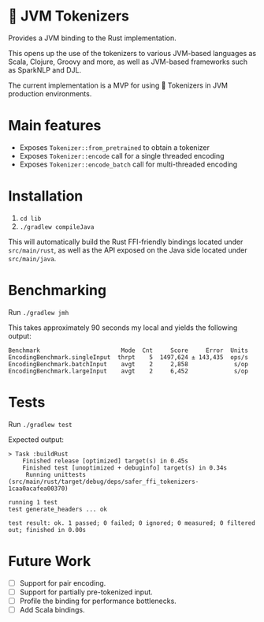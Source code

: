 # 🤗 JVM Tokenizers

Provides a JVM binding to the Rust implementation. 

This opens up the use of the tokenizers to various JVM-based languages as Scala, Clojure, Groovy and more, as well as JVM-based frameworks such as SparkNLP and DJL.

The current implementation is a MVP for using 🤗 Tokenizers in JVM production environments.

# Main features
- Exposes `Tokenizer::from_pretrained` to obtain a tokenizer
- Exposes `Tokenizer::encode` call for a single threaded encoding
- Exposes `Tokenizer::encode_batch` call for multi-threaded encoding

# Installation

1. `cd lib` 
2. `./gradlew compileJava`

This will automatically build the Rust FFI-friendly bindings located under `src/main/rust`, as well as the API exposed on the Java side located under `src/main/java`. 

# Benchmarking

Run `./gradlew jmh`

This takes approximately 90 seconds my local and yields the following output:
```
Benchmark                       Mode  Cnt     Score     Error  Units
EncodingBenchmark.singleInput  thrpt    5  1497,624 ± 143,435  ops/s
EncodingBenchmark.batchInput    avgt    2     2,858             s/op
EncodingBenchmark.largeInput    avgt    2     6,452             s/op
```

# Tests

Run `./gradlew test`

Expected output: 
```
> Task :buildRust
    Finished release [optimized] target(s) in 0.45s
    Finished test [unoptimized + debuginfo] target(s) in 0.34s
     Running unittests (src/main/rust/target/debug/deps/safer_ffi_tokenizers-1caa0acafea00370)

running 1 test
test generate_headers ... ok

test result: ok. 1 passed; 0 failed; 0 ignored; 0 measured; 0 filtered out; finished in 0.00s
```

# Future Work
- [ ] Support for pair encoding.
- [ ] Support for partially pre-tokenized input.
- [ ] Profile the binding for performance bottlenecks.
- [ ] Add Scala bindings.